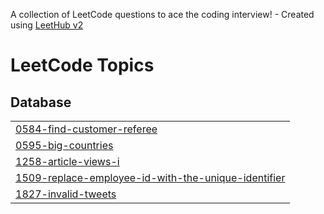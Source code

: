 A collection of LeetCode questions to ace the coding interview! - Created using [LeetHub v2](https://github.com/arunbhardwaj/LeetHub-2.0)
<!---LeetCode Topics Start-->
# LeetCode Topics
## Database
|  |
| ------- |
| [0584-find-customer-referee](https://github.com/truongphuongthao1808/SQL-Leetcode-Solutions/tree/master/0584-find-customer-referee) |
| [0595-big-countries](https://github.com/truongphuongthao1808/SQL-Leetcode-Solutions/tree/master/0595-big-countries) |
| [1258-article-views-i](https://github.com/truongphuongthao1808/SQL-Leetcode-Solutions/tree/master/1258-article-views-i) |
| [1509-replace-employee-id-with-the-unique-identifier](https://github.com/truongphuongthao1808/SQL-Leetcode-Solutions/tree/master/1509-replace-employee-id-with-the-unique-identifier) |
| [1827-invalid-tweets](https://github.com/truongphuongthao1808/SQL-Leetcode-Solutions/tree/master/1827-invalid-tweets) |
<!---LeetCode Topics End-->